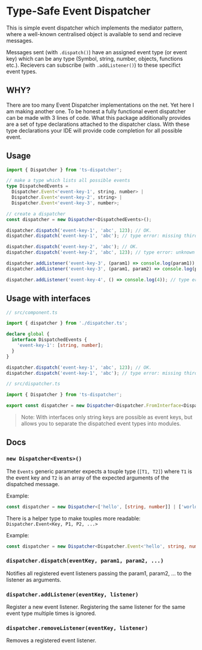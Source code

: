 # Type-Safe Event Dispatcher

This is simple event dispatcher which implements the mediator pattern, where a well-known centralised object is available to send and recieve messages.

Messages sent (with `.dispatch()`) have an assigned event type (or event key) which can be any type (Symbol, string, number, objects, functions etc.).
Recievers can subscribe (with `.addListener()`) to these specifict event types.

## WHY?

There are too many Event Dispatcher implementations on the net. Yet here I am making another one.
To be honest a fully functional event dispatcher can be made with 3 lines of code.
What this package additionally provides are a set of type declarations attached to the dispatcher class.
With these type declarations your IDE will provide code completion for all possible event.

## Usage

```ts
import { Dispatcher } from 'ts-dispatcher';

// make a type which lists all possible events
type DispatchedEvents =
  Dispatcher.Event<'event-key-1', string, number> |
  Dispatcher.Event<'event-key-2', string> |
  Dispatcher.Event<'event-key-3', number>;

// create a dispatcher
const dispatcher = new Dispatcher<DispatchedEvents>();

dispatcher.dispatch('event-key-1', 'abc', 123); // OK.
dispatcher.dispatch('event-key-1', 'abc'); // type error: missing third parameter (number).

dispatcher.dispatch('event-key-2', 'abc'); // OK.
dispatcher.dispatch('event-key-2', 'abc', 123); // type error: unknown third parameter (number).

dispatcher.addListener('event-key-3', (param1) => console.log(param1)); // OK.
dispatcher.addListener('event-key-3', (param1, param2) => console.log(param1)); // type error: unknown argument param2.

dispatcher.addListener('event-key-4', () => console.log(4)); // type error: unknown 'event-key-4' argument.
```

## Usage with interfaces

```ts
// src/component.ts

import { dispatcher } from './dispatcher.ts';

declare global {
  interface DispatchedEvents {
    'event-key-1': [string, number];
  }
}

dispatcher.dispatch('event-key-1', 'abc', 123); // OK.
dispatcher.dispatch('event-key-1', 'abc'); // type error: missing third parameter (number).
```

```ts
// src/dispatcher.ts

import { Dispatcher } from 'ts-dispatcher';

export const dispatcher = new Dispatcher<Dispatcher.FromInterface<DispatchedEvents>>();
```

> Note: With interfaces only string keys are possible as event keys, but allows you to separate the dispatched event types into modules.

## Docs

### `new Dispatcher<Events>()`

The `Events` generic parameter expects a touple type (`[T1, T2]`) where `T1` is the event key and `T2` is an array of the expected arguments of the dispatched message.

Example:
```ts
const dispatcher = new Dispatcher<['hello', [string, number]] | ['world', [string]] | ['no-params', []]>();
```

There is a helper type to make touples more readable: `Dispatcher.Event<Key, P1, P2, ...>`

Example:
```ts
const dispatcher = new Dispatcher<Dispatcher.Event<'hello', string, number> | Dispatcher.Event<'world', string> | Dispatcher.Event<'no-params'>>();
```

### `dispatcher.dispatch(eventKey, param1, param2, ...)`

Notifies all registered event listeners passing the param1, param2, ... to the listener as arguments.

### `dispatcher.addListener(eventKey, listener)`

Register a new event listener. Registering the same listener for the same event type multiple times is ignored.

### `dispatcher.removeListener(eventKey, listener)`

Removes a registered event listener.
